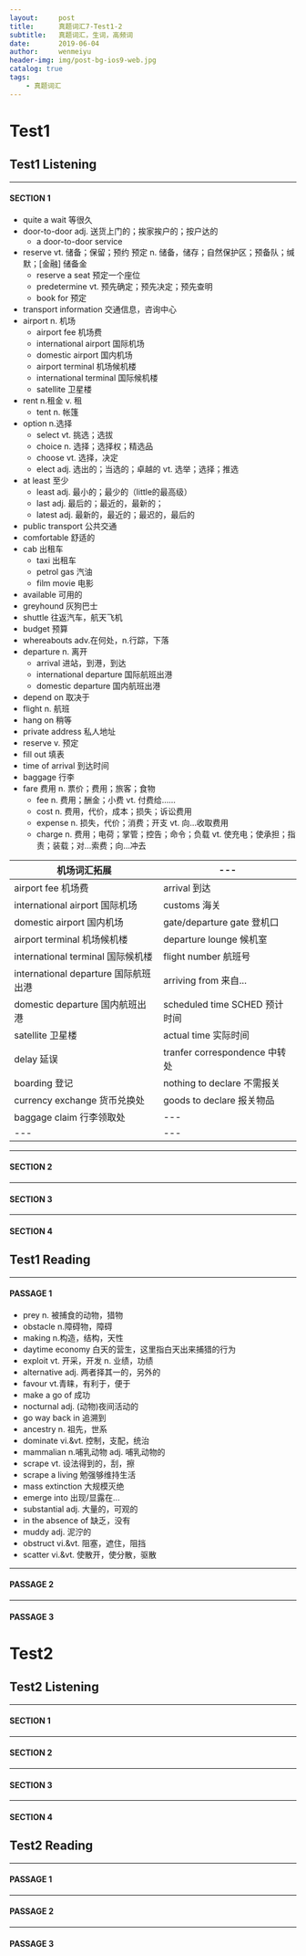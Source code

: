 ```yaml
---
layout:     post
title:      真题词汇7-Test1-2
subtitle:   真题词汇，生词，高频词
date:       2019-06-04
author:     wenmeiyu
header-img: img/post-bg-ios9-web.jpg
catalog: true
tags:
    - 真题词汇
---
```


# Test1

## Test1  Listening

---
#### SECTION 1

- quite a wait   等很久
- door-to-door  adj. 送货上门的；挨家挨户的；按户达的
	- a door-to-door service
- reserve   vt. 储备；保留；预约  预定  n. 储备，储存；自然保护区；预备队；缄默；[金融] 储备金
	- reserve a seat  预定一个座位
	- predetermine   vt. 预先确定；预先决定；预先查明
	- book for  预定
- transport information  交通信息，咨询中心
- airport  n.  机场
	- airport fee 机场费
	- international airport  国际机场
	- domestic airport  国内机场
	- airport terminal  机场候机楼
	- international terminal  国际候机楼
	- satellite  卫星楼
- rent   n.租金  v. 租
	- tent  n. 帐篷
- option  n.选择
	- select  vt. 挑选；选拔
	- choice  n. 选择；选择权；精选品
	- choose  vt. 选择，决定
	- elect  adj. 选出的；当选的；卓越的   vt. 选举；选择；推选
- at least   至少
	- least   adj. 最小的；最少的（little的最高级） 
	- last    adj. 最后的；最近的，最新的；
	- latest  adj. 最新的，最近的；最迟的，最后的
- public transport  公共交通
- comfortable  舒适的
- cab  出租车
	- taxi  出租车
	- petrol   gas    汽油
	- film     movie  电影
- available  可用的
- greyhound  灰狗巴士
- shuttle  往返汽车，航天飞机
- budget  预算
- whereabouts   adv.在何处，n.行踪，下落
- departure  n. 离开
	- arrival 进站，到港，到达
	- international departure  国际航班出港
	- domestic departure 国内航班出港
- depend on  取决于
- flight  n. 航班
- hang on  稍等
- private  address  私人地址
- reserve v. 预定
- fill out 填表
- time of arrival  到达时间
- baggage  行李
- fare  费用  n. 票价；费用；旅客；食物
	- fee   n. 费用；酬金；小费   vt. 付费给……
	- cost   n. 费用，代价，成本；损失；诉讼费用  
	- expense    n. 损失，代价；消费；开支  vt. 向…收取费用
	- charge   n. 费用；电荷；掌管；控告；命令；负载   vt. 使充电；使承担；指责；装载；对…索费；向…冲去

机场词汇拓展 | ---
---|---
airport fee 机场费 | arrival 到达
international airport 国际机场 | customs 海关
domestic airport  国内机场 | gate/departure gate 登机口
airport terminal  机场候机楼 | departure lounge  候机室
international terminal  国际候机楼 | flight number 航班号
international departure 国际航班出港 | arriving from 来自...
domestic departure 国内航班出港 | scheduled time SCHED 预计时间
satellite 卫星楼 | actual time 实际时间
delay 延误 | tranfer correspondence 中转处
boarding 登记 | nothing to declare 不需报关
currency exchange 货币兑换处 | goods to declare 报关物品
baggage claim  行李领取处 | ---
---|---

---
#### SECTION 2

---
#### SECTION 3

---
#### SECTION 4


## Test1  Reading

---
#### PASSAGE 1

- prey n. 被捕食的动物，猎物
- obstacle n.障碍物，障碍
- making  n.构造，结构，天性
- daytime economy 白天的营生，这里指白天出来捕猎的行为
- exploit vt. 开采，开发 n. 业绩，功绩
- alternative  adj. 两者择其一的，另外的
- favour vt.青睐，有利于，便于
- make a go of 成功
- nocturnal adj. (动物)夜间活动的
- go way back in 追溯到
- ancestry n. 祖先，世系
- dominate vi.&vt. 控制，支配，统治
- mammalian n.哺乳动物 adj. 哺乳动物的
- scrape vt. 设法得到的，刮，擦
- scrape a living  勉强够维持生活
- mass extinction 大规模灭绝
- emerge into 出现/显露在...
- substantial adj. 大量的，可观的
- in the absence of  缺乏，没有
- muddy adj. 泥泞的
- obstruct  vi.&vt.  阻塞，遮住，阻挡
- scatter vi.&vt. 使散开，使分散，驱散

---
#### PASSAGE 2

---
#### PASSAGE 3

# Test2

## Test2  Listening

---
#### SECTION 1



---
#### SECTION 2

---
#### SECTION 3

---
#### SECTION 4


## Test2  Reading

---
#### PASSAGE 1

---
#### PASSAGE 2

---
#### PASSAGE 3
